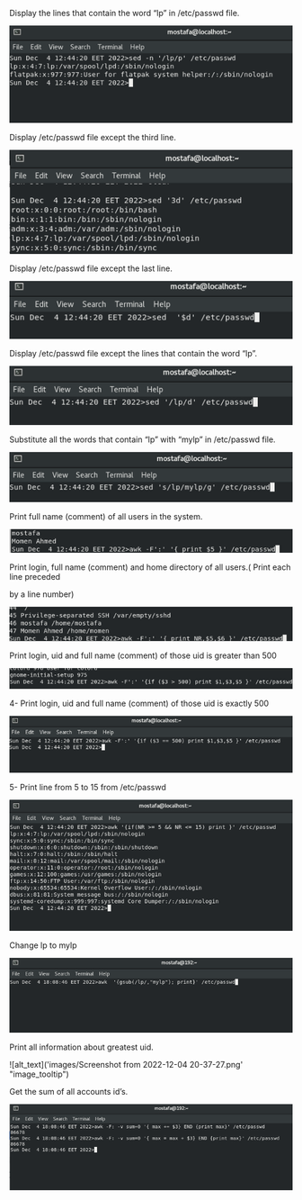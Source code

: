 Display the lines that contain the word “lp” in /etc/passwd file.


![alt_text](images/image1.png "image_tooltip")


Display /etc/passwd file except the third line.


![alt_text](images/image2.png "image_tooltip")


Display /etc/passwd file except the last line.


![alt_text](images/image3.png "image_tooltip")


Display /etc/passwd file except the lines that contain the word “lp”.


![alt_text](images/image4.png "image_tooltip")


Substitute all the words that contain “lp” with “mylp” in /etc/passwd file.


![alt_text](images/image5.png "image_tooltip")


Print full name (comment) of all users in the system.


![alt_text](images/image6.png "image_tooltip")


Print login, full name (comment) and home directory of all users.( Print each line preceded

by a line number)


![alt_text](images/image7.png "image_tooltip")


Print login, uid and full name (comment) of those uid is greater than 500


![alt_text](images/image8.png "image_tooltip")


4- Print login, uid and full name (comment) of those uid is exactly 500


![alt_text](images/image9.png "image_tooltip")


5- Print line from 5 to 15 from /etc/passwd


![alt_text](images/image10.png "image_tooltip")


Change lp to mylp


![alt_text](images/image11.png "image_tooltip")


Print all information about greatest uid.


![alt_text]('images/Screenshot from 2022-12-04 20-37-27.png' "image_tooltip")


Get the sum of all accounts id’s.


![alt_text](images/image13.png "image_tooltip")


